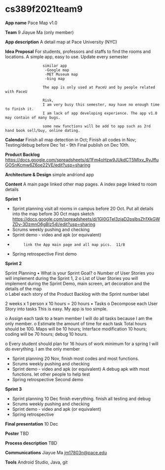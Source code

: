 # cs389f2021team9

**App name** Pace Map v1.0

**Team** 9   Jiayue Ma (only member)
             

**App description**  A detail map at Pace University (NYC)

**Idea Proposal**    For students, professors and staffs to find the rooms and locations.
                     A simple app, easy to use.
                     Update every semester
                     
                     similar app
                      -Google map
                      -MET Museum map
                      -bing map
                      
                     The app is only used at PaceU and by people related with PaceU
                     
                     Risk,
                     I am very busy this semester, may have no enough time to finish it.
                     I am lack of app developing experience. The app v1.0 may contain of many bugs.
                     
                     some new functions will be add to app such as 2rd hand book sell/buy, online dating.            

**Calendar**         Finish all map detection in Oct; 
                     Finish all codes in Nov; 
                     Testing/debug before Dec 1st - 9th
                     Final publish on Dec 10th.

**Product Backlog**  https://docs.google.com/spreadsheets/d/1Fm4oHzw9JUkdCT5MIxv_RyJffuGOSnKcmw6Z6oe22VE/edit?usp=sharing

**Architecture & Design**  simple andriond app
                          

**Content**         A main page linked other map pages. 
                    A index page linked to room details    

**Sprint 1**
  
* Sprint planning       visit all rooms in campus before 20 Oct. Put all details into the map before 30 Oct
  maps sketch https://docs.google.com/spreadsheets/d/1GI0GTel3zjaD2pslbsZh1XkGWZDy-3DzmnO6gBIz54I/edit?usp=sharing
* Scrums  weekly pushing and checking
* Sprint demo - video and apk (or equivalent) 
*          link the App main page and all map pics.  11/8
* Spring retrospective  First demo

**Sprint 2**

Sprint Planning
•	What is your Sprint Goal?
o	Number of User Stories you will implement during the Sprint
    1, 2
o	List of User Stories you will implement during the Sprint
      Demo, main screen, art decoration and the details of the map  
o	Label each story of the Product Backlog with the Sprint number label

2 weeks x 1 person x 10 hours = 20 hours
•	Tasks
o	Decompose each User Story into tasks 
This is easy. My app is too simple. 

o	Assign each task to a team member
I will do all tasks because I am the only member.
o	Estimate the amount of time for each task
Total hours should be 100. Maps will be 10 hours; Interface modification 10 hours; coding will be 70 hours; debug 10 hours.

o	Every student should plan for 16 hours of work minimum for a spring
I will do everything. I am the only member

* Sprint planning       20 Nov, finish most codes and most functions. 
* Scrums                weekly pushing and checking
* Sprint demo - video and apk (or equivalent) A debug apk with most functions. let other people to help test
* Spring retrospective  Second demo

**Sprint 3** 

* Sprint planning      10 Dec finish everything. finish all testing and debug
* Scrums               weekly pushing and checking 
* Sprint demo - video and apk (or equivalent)  
* Spring retrospective

**Final presentation** 10 Dec

**Poster**             TBD

**Process description**  TBD
                       

**Communications**     Jiayue Ma
                       jm17803n@pace.edu
                       

**Tools**             Android Studio, Java, git

